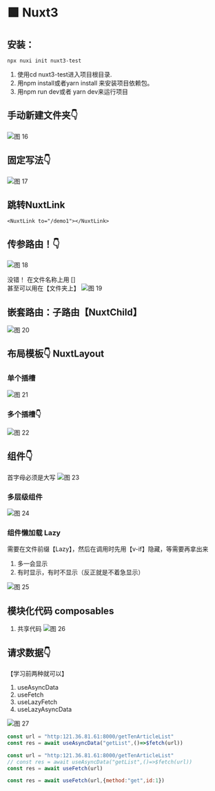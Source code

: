 # 🟩 Nuxt3

## 安装：
```shell
npx nuxi init nuxt3-test
```

1. 使用cd nuxt3-test进入项目根目录.
1. 用npm install或者yarn install 来安装项目依赖包。
1. 用npm run dev或者 yarn dev来运行项目
## 手动新建文件夹👇
![图 16](img/3c02f85dcecccc30e5908ccb1bf726992ef793fec1c2ae79970d2119d33cd869.png)  

## 固定写法👇
![图 17](img/8a709e8238ae37d9e8225e9bf34f8dfcc8c6330b2f9e802d5cffba30e88373bd.png)  

## 跳转NuxtLink
```vue
<NuxtLink to="/demo1"></NuxtLink>
```
## 传参路由！👇
![图 18](img/54e2ad75c53504be68e0df97016f681d6971caf0d948fe6137aa4392d4dac6fa.png)  

没错！ 在文件名称上用 []  
甚至可以用在【文件夹上】
![图 19](img/37a0955d337c6f33dbd431d398b79d43310aa5a4e7e45c5f78bed18681bd7046.png)  

## 嵌套路由：子路由【NuxtChild】
![图 20](img/9bd58c6f773457338cb4fc04d3a3db002350e96a91704c38d1cea78e38aafa40.png)  

## 布局模板👇 NuxtLayout
### 单个插槽
![图 21](img/dc054d0d3777f049b6b88a9ecd73fdf75dc2c844b1d341bf421124371c563899.png)  

### 多个插槽👇
![图 22](img/938faa5031cec76e224c18b1cddd93fa3cbcb7bb6905cbbf04b947339b1ff6e3.png)  

## 组件👇
首字母必须是大写
![图 23](img/4262cac47fb786fa94aa7c38919eaa22b410f0e2cc639dc2ae2d3616c5049a7d.png)  

### 多层级组件
![图 24](img/ef310ebefcbb2a7183e7cabea1c0aac574d7ad3358a5d3e1cf1ac9edd0a129f3.png)  

### 组件懒加载 Lazy
需要在文件前缀【Lazy】，然后在调用时先用【v-if】隐藏，等需要再拿出来

1. 多一会显示
1. 有时显示，有时不显示（反正就是不着急显示）

![图 25](img/272120d7670e4a29286458d0aa85ee5713aef50ba257d23912b932a8be2f8e81.png)  

## 模块化代码 composables

1. 共享代码
![图 26](img/94568a404ae230b9f9f28c29c6f74a77c7c27e746b04b147ed4a6eb8f4804c26.png)  

## 请求数据👇
【学习前两种就可以】

1. useAsyncData 
1. useFetch
1. useLazyFetch
1. useLazyAsyncData

![图 27](img/143aa34b3d0758d6f09ac2a8099c05a28393f5624814b400373532d43be4273f.png)  

```javascript
const url = "http:121.36.81.61:8000/getTenArticleList"
const res = await useAsyncData("getList",()=>$fetch(url))
```
```javascript
const url = "http:121.36.81.61:8000/getTenArticleList"
// const res = await useAsyncData("getList",()=>$fetch(url))
const res = await useFetch(url)
```
```javascript
const res = await useFetch(url,{method:"get",id:1})
```

